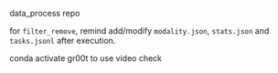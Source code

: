 data_process repo

for `filter_remove`, remind add/modify `modality.json`, `stats.json` and `tasks.jsonl` after execution.


conda activate gr00t to use video check